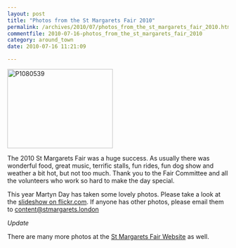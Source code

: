 ```yaml
---
layout: post
title: "Photos from the St Margarets Fair 2010"
permalink: /archives/2010/07/photos_from_the_st_margarets_fair_2010.html
commentfile: 2010-07-16-photos_from_the_st_margarets_fair_2010
category: around_town
date: 2010-07-16 11:21:09

---
```


<a href="http://www.flickr.com/photos/mahnke/4799320175/" title="P1080539 by Peter M, on Flickr"><img src="/assets/images/2010/4799320175_dec2c6014f_m.jpg" width="240" height="180" alt="P1080539"  class="center photo" /></a>

The 2010 St Margarets Fair was a huge success. As usually there was wonderful food, great music, terrific stalls, fun rides, fun dog show and weather a bit hot, but not too much. Thank you to the Fair Committee and all the volunteers who work so hard to make the day special.

This year Martyn Day has taken some lovely photos. Please take a look at the [slideshow on flickr.com](http://www.flickr.com/photos/mahnke/sets/72157624513399152/show/). If anyone has other photos, please email them to <content@stmargarets.london>

*Update*

There are many more photos at the [St Margarets Fair Website](http://www.stmargaretsfair.org/photos2010/index.html) as well.
